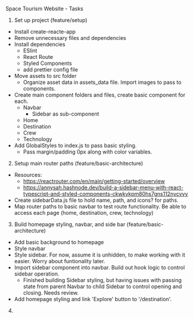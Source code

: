 Space Tourism Website - Tasks

1. Set up project (feature/setup)

- Install create-reacte-app
- Remove unnecessary files and dependencies
- Install dependencies
  - ESlint
  - React Route
  - Styled Components
  - add prettier config file
- Move assets to src folder
  - Organize asset data in assets_data file. Import images to pass to components.
- Create main component folders and files, create basic component for each.
  - Navbar
    - Sidebar as sub-component
  - Home
  - Destination
  - Crew
  - Technology
- Add GlobalStyles to index.js to pass basic styling.
  - Pass margin/padding 0px along with color variables.

2. Setup main router paths (feature/basic-architecture)

- Resources:
  - https://reactrouter.com/en/main/getting-started/overview
  - https://annysah.hashnode.dev/build-a-sidebar-menu-with-react-typescript-and-styled-components-ckwkykpm80hs7gns112nycvvy
- Create sidebarData.js file to hold name, path, and icons? for paths.
- Map router paths to basic navbar to test route functionality. Be able to access each page (home, destination, crew, technology)

3. Build homepage styling, navbar, and side bar (feature/basic-architecture)

- Add basic background to homepage
- Style navbar
- Style sidebar. For now, assume it is unhidden, to make working with it easier. Worry about funtionality later.
- Import sidebar component into navbar. Build out hook logic to control sidebar operation.
  - Finished building Sidebar styling, but having issues with passing state from parent Navbar to child Sidebar to control opening and closing. Needs review.
- Add homepage styling and link 'Explore' button to '/destination'.

4.
